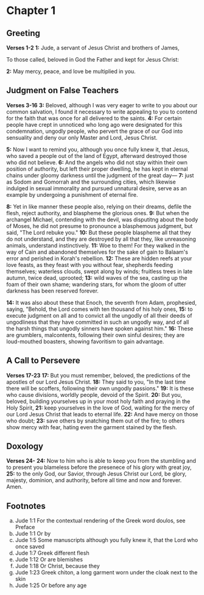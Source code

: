 # Chapter 1

## Greeting

**Verses 1-2**
**1:** Jude, a servant of Jesus Christ and brothers of James,

To those called, beloved in God the Father and kept for Jesus Christ:

**2:** May mercy, peace, and love be multiplied in you.

## Judgment on False Teachers

**Verses 3-16**
**3:** Beloved, although I was very eager to write to you about our common salvation, I found it necessary to write appealing to you to contend for the faith that was once for all delivered to the saints.
**4:** For certain people have crept in unnoticed who long ago were designated for this condemnation, ungodly people, who pervert the grace of our God into sensuality and deny our only Master and Lord, Jesus Christ.

**5:** Now I want to remind you, although you once fully knew it, that Jesus, who saved a people out of the land of Egypt, afterward destroyed those who did not believe.
**6:** And the angels who did not stay within their own position of authority, but left their proper dwelling, he has kept in eternal chains under gloomy darkness until the judgment of the great day—
**7:** just as Sodom and Gomorrah and the surrounding cities, which likewise indulged in sexual immorality and pursued unnatural desire, serve as an example by undergoing a punishment of eternal fire.

**8:** Yet in like manner these people also, relying on their dreams, defile the flesh, reject authority, and blaspheme the glorious ones.
**9:** But when the archangel Michael, contending with the devil, was disputitng about the body of Moses, he did not presume to pronounce a blasphemous judgment, but said, "The Lord rebuke you."
**10:** But these people blaspheme all that they do not understand, and they are destroyed by all that they, like unreasoning animals, understand instinctively.
**11:** Woe to them! For they walked in the way of Cain and abandoned themselves for the sake of gain to Balaam's error and perished in Korah's rebellion.
**12:** These are hidden reefs at your love feasts, as they feast with you without fear, shepherds feeding themselves; waterless clouds, swept along by winds; fruitless trees in late autumn, twice dead, uprooted;
**13:** wild waves of the sea, casting up the foam of their own shame; wandering stars, for whom the gloom of utter darkness has been reserved forever.

**14:** It was also about these that Enoch, the seventh from Adam, prophesied, saying, "Behold, the Lord comes with ten thousand of his holy ones,
**15:** to execute judgment on all and to convict all the ungodly of all their deeds of ungodliness that they have committed in such an ungodly way, and of all the harsh things that ungodly sinners have spoken against him." 
**16:** These are grumblers, malcontents, following their own sinful desires; they are loud-mouthed boasters, showing favoritism to gain advantage.

## A Call to Persevere

**Verses 17-23**
**17:** But you must remember, beloved, the predictions of the apostles of our Lord Jesus Christ.
**18:** They said to you, "In the last time there will be scoffers, following their own ungodly passions."
**19:** It is these who cause divisions, worldly people, devoid of the Spirit.
**20:** But you, beloved, building yourselves up in your most holy faith and praying in the Holy Spirit,
**21:** keep yourselves in the love of God, waiting for the mercy of our Lord Jesus Christ that leads to eternal life.
**22:** And have mercy on those who doubt;
**23:** save others by snatching them out of the fire; to others show mercy with fear, hating even the garment stained by the flesh.

## Doxology

**Verses 24-**
**24:** Now to him who is able to keep you from the stumbling and to present you blameless before the presenece of his glory with great joy,
**25:** to the only God, our Savior, through Jesus Christ our Lord, be glory, majesty, dominion, and authority, before all time and now and forever. Amen.

## Footnotes

<ol type='a'>
	<li>Jude 1:1 For the contextual rendering of the Greek word doulos, see Preface</li>
	<li>Jude 1:1 Or by</li>
	<li>Jude 1:5 Some manuscripts although you fully knew it, that the Lord who once saved</li>
	<li>Jude 1:7 Greek different flesh</li>
	<li>Jude 1:12 Or are blemishes</li>
	<li>Jude 1:18 Or Christ, because they</li>
	<li>Jude 1:23 Greek chiton, a long garment worn under the cloak next to the skin</li>
	<li>Jude 1:25 Or before any age</li>
</ol>
